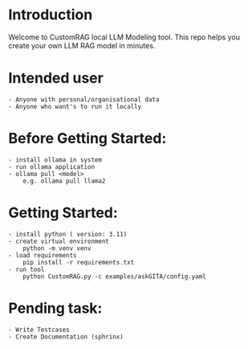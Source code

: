 # Introduction

Welcome to CustomRAG local LLM Modeling tool. This repo helps you create your own LLM RAG model in minutes.

# Intended user
    - Anyone with personal/organisational data
    - Anyone who want's to run it locally

# Before Getting Started:
    - install ollama in system
    - run ollama application 
    - ollama pull <model>
        e.g. ollama pull llama2

# Getting Started:
    - install python ( version: 3.11)
    - create virtual environment 
        python -m venv venv
    - load requirements
        pip install -r requirements.txt
    - run tool
        python CustomRAG.py -c examples/askGITA/config.yaml

# Pending task:
    - Write Testcases
    - Create Documentation (sphrinx)